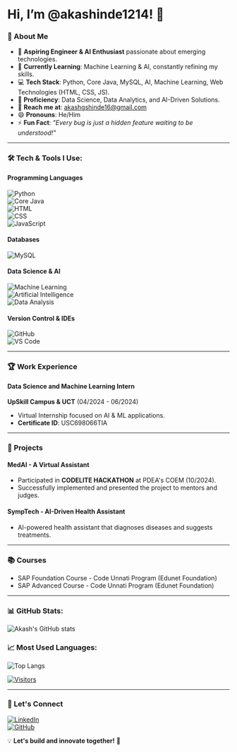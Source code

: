 # Hi, I’m @akashinde1214! 👋  

### 🚀 About Me  
- 👀 **Aspiring Engineer & AI Enthusiast** passionate about emerging technologies.  
- 🌱 **Currently Learning**: Machine Learning & AI, constantly refining my skills.  
- 💻 **Tech Stack**: Python, Core Java, MySQL, AI, Machine Learning, Web Technologies (HTML, CSS, JS).  
- 🎯 **Proficiency**: Data Science, Data Analytics, and AI-Driven Solutions.  
- 👯 **Reach me at**: akashgshinde16@gmail.com  
- 😄 **Pronouns**: He/Him  
- ⚡ **Fun Fact**: *"Every bug is just a hidden feature waiting to be understood!"*  

---

### 🛠 Tech & Tools I Use:  

#### **Programming Languages**  
![Python](https://img.shields.io/badge/Python-3776AB?style=for-the-badge&logo=python&logoColor=white)  
![Core Java](https://img.shields.io/badge/Java-007396?style=for-the-badge&logo=openjdk&logoColor=white)  
![HTML](https://img.shields.io/badge/HTML5-E34F26?style=for-the-badge&logo=html5&logoColor=white)  
![CSS](https://img.shields.io/badge/CSS3-1572B6?style=for-the-badge&logo=css3&logoColor=white)  
![JavaScript](https://img.shields.io/badge/JavaScript-F7DF1E?style=for-the-badge&logo=javascript&logoColor=black)  

#### **Databases**  
![MySQL](https://img.shields.io/badge/MySQL-4479A1?style=for-the-badge&logo=mysql&logoColor=white)  

#### **Data Science & AI**  
![Machine Learning](https://img.shields.io/badge/Machine%20Learning-00599C?style=for-the-badge&logo=machine-learning&logoColor=white)  
![Artificial Intelligence](https://img.shields.io/badge/AI-FF6F00?style=for-the-badge&logo=ai&logoColor=white)  
![Data Analysis](https://img.shields.io/badge/Data%20Analysis-FFA500?style=for-the-badge&logo=pandas&logoColor=white)  

#### **Version Control & IDEs**  
![GitHub](https://img.shields.io/badge/GitHub-181717?style=for-the-badge&logo=github&logoColor=white)  
![VS Code](https://img.shields.io/badge/VS%20Code-007ACC?style=for-the-badge&logo=visual-studio-code&logoColor=white)  

---

### 🏆 Work Experience  
#### **Data Science and Machine Learning Intern**  
**UpSkill Campus & UCT** (04/2024 - 06/2024)  
- Virtual Internship focused on AI & ML applications.  
- **Certificate ID**: USC698066TIA  

---

### 🔬 Projects  
#### **MedAI - A Virtual Assistant**  
- Participated in **CODELITE HACKATHON** at PDEA's COEM (10/2024).  
- Successfully implemented and presented the project to mentors and judges.  

#### **SympTech - AI-Driven Health Assistant**  
- AI-powered health assistant that diagnoses diseases and suggests treatments.  

---

### 📚 Courses  
- SAP Foundation Course - Code Unnati Program (Edunet Foundation)  
- SAP Advanced Course - Code Unnati Program (Edunet Foundation)  

---

### 📊 GitHub Stats:  
![Akash's GitHub stats](https://github-readme-stats.vercel.app/api?username=akashinde1214&show_icons=true&theme=tokyonight)  

### 📈 Most Used Languages:  
![Top Langs](https://github-readme-stats.vercel.app/api/top-langs/?username=akashinde1214&layout=compact&theme=tokyonight)  

[![Visitors](https://hits.sh/github.com/akashinde1214.svg?style=for-the-badge&label=Visitors&color=blue)](https://hits.sh/github.com/akashinde1214/)  

---

### 🔗 Let's Connect  
[![LinkedIn](https://img.shields.io/badge/LinkedIn-0A66C2?style=for-the-badge&logo=linkedin&logoColor=white)](https://www.linkedin.com/in/akash-shinde-25551025b/)  
[![GitHub](https://img.shields.io/badge/GitHub-181717?style=for-the-badge&logo=github&logoColor=white)](https://github.com/akashinde1214)  

💡 **Let's build and innovate together!** 🚀  
